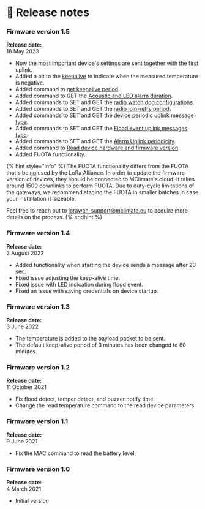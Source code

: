 # 🥳 Release notes

### Firmware version 1.5

**Release date:**\
18 May 2023

* Now the most important device's settings are sent together with the first uplink.
* Added a bit to the [keepalive](keep-alive.md) to indicate when the measured temperature is negative.
* Added command to [get keepalive period](keep-alive.md#keepalive-period).
* Added command to GET the [Acoustic and LED alarm duration](flood-event-available-configurations.md#acoustic-and-led-alarm-duration).
* Added commands to SET and GET the [radio watch dog configurations](network-related-settings.md#communication-watch-dog).
* Added commands to SET and GET the [radio join-retry period](network-related-settings.md#join-retry-period).
* Added commands to SET and GET the [device periodic uplink message type](uplink-types.md#device-uplink-messages-type-command-explanation).
* Added commands to SET and GET the [Flood event uplink messages type](flood-event-available-configurations.md#flood-event-uplink-messages-type).
* Added commands to SET and GET the [Alarm Uplink periodicity](flood-event-available-configurations.md#alarm-uplink-periodicity).
* Added command to [Read device hardware and firmware version](read-firmware-and-hardware-version.md).
* Added FUOTA functionality.

{% hint style="info" %}
The FUOTA functionality differs from the FUOTA that's being used by the LoRa Alliance. In order to update the firmware version of devices, they should be connected to MClimate's cloud. It takes around 1500 downlinks to perform FUOTA. Due to duty-cycle limitations of the gateways, we recommend staging the FUOTA in smaller batches in case your installation is sizeable.

Feel free to reach out to [lorawan-support@mclimate.eu](mailto:lorawan-support@mclimate.eu) to acquire more details on the process.
{% endhint %}

### Firmware version 1.4

**Release date:**\
3 August 2022

* Added functionality when starting the device sends a message after 20 sec.
* Fixed issue adjusting the keep-alive time.
* Fixed issue with LED indication during flood event.
* Fixed an issue with saving credentials on device startup.

### Firmware version 1.3

**Release date:**\
3 June 2022

* The temperature is added to the payload packet to be sent.
* The default keep-alive period of 3 minutes has been changed to 60 minutes.

### Firmware version 1.2

**Release date:**\
11 October 2021

* Fix flood detect, tamper detect, and buzzer notify time.
* Change the read temperature command to the read device parameters.

### Firmware version 1.1

**Release date:**\
9 June 2021

* Fix the MAC command to read the battery level.

### Firmware version 1.0

**Release date:**\
4 March 2021

* Initial version
